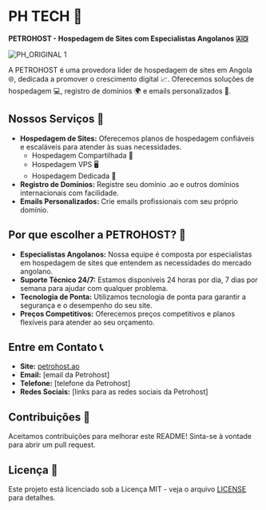 # PH TECH 🚀

**PETROHOST - Hospedagem de Sites com Especialistas Angolanos 🇦🇴**

![PH_ORIGINAL 1](https://github.com/user-attachments/assets/be709656-b8f4-45b9-8b50-ce30dcf7ff89)

A PETROHOST é uma provedora líder de hospedagem de sites em Angola 🌐, dedicada a promover o crescimento digital 📈. Oferecemos soluções de hospedagem 💻, registro de domínios 🌍 e emails personalizados 📧.


## Nossos Serviços 🧰

* **Hospedagem de Sites:**  Oferecemos planos de hospedagem confiáveis e escaláveis para atender às suas necessidades.
    * Hospedagem Compartilhada 👥
    * Hospedagem VPS 🖥️
    * Hospedagem Dedicada 🏢
* **Registro de Domínios:** Registre seu domínio .ao e outros domínios internacionais com facilidade.
* **Emails Personalizados:** Crie emails profissionais com seu próprio domínio.


## Por que escolher a PETROHOST? 🤔

* **Especialistas Angolanos:** Nossa equipe é composta por especialistas em hospedagem de sites que entendem as necessidades do mercado angolano.
* **Suporte Técnico 24/7:**  Estamos disponíveis 24 horas por dia, 7 dias por semana para ajudar com qualquer problema.
* **Tecnologia de Ponta:** Utilizamos tecnologia de ponta para garantir a segurança e o desempenho do seu site.
* **Preços Competitivos:** Oferecemos preços competitivos e planos flexíveis para atender ao seu orçamento.


## Entre em Contato 📞

* **Site:** [petrohost.ao](https://petrohost.ao/)
* **Email:** [email da Petrohost]
* **Telefone:** [telefone da Petrohost]
* **Redes Sociais:** [links para as redes sociais da Petrohost]


##  Contribuições 🤝

Aceitamos contribuições para melhorar este README! Sinta-se à vontade para abrir um pull request.


## Licença 📜

Este projeto está licenciado sob a Licença MIT - veja o arquivo [LICENSE](LICENSE) para detalhes.
